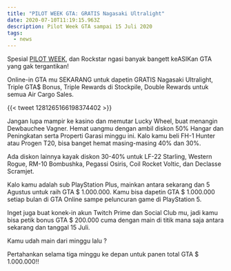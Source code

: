 ```yaml
---
title: "PILOT WEEK GTA: GRATIS Nagasaki Ultralight"
date: 2020-07-10T11:19:15.963Z
description: Pilot Week GTA sampai 15 Juli 2020
tags:
  - news
---
```

Spesial [PILOT WEEK](<https://www.rockstargames.com/newswire/article/61627/Pilot-Week-in-GTA-Online>), dan Rockstar ngasi banyak bangett keASIKan GTA yang gak tergantikan!

Online-in GTA mu SEKARANG untuk dapetin GRATIS Nagasaki Ultralight, Triple GTA$ Bonus, Triple Rewards di Stockpile, Double Rewards untuk semua Air Cargo Sales.

{{< tweet 1281265166198374402 >}}

Jangan lupa mampir ke kasino dan memutar Lucky Wheel, buat menangin Dewbauchee Vagner. Hemat uangmu dengan ambil diskon 50% Hangar dan Peningkatan serta Properti Garasi minggu ini. Kalo kamu beli FH-1 Hunter atau Progen T20, bisa banget hemat masing-masing 40% dan 30%.

Ada diskon lainnya kayak diskon 30-40% untuk LF-22 Starling, Western Rogue, RM-10 Bombushka, Pegassi Osiris, Coil Rocket Voltic, dan Declasse Scramjet.

Kalo kamu adalah sub PlayStation Plus, mainkan antara sekarang dan 5 Agustus untuk raih GTA $ 1.000.000. Kamu bisa dapetin GTA $ 1.000.000 setiap bulan di GTA Online sampe peluncuran game di PlayStation 5.

Inget juga buat konek-in akun Twitch Prime dan Social Club mu, jadi kamu bisa petik bonus GTA $ 200.000 cuma dengan main di titik mana saja antara sekarang dan tanggal 15 Juli.

Kamu udah main dari minggu lalu ?

Pertahankan selama tiga minggu ke depan untuk panen total GTA $ 1.000.000!!
